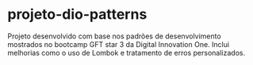 # projeto-dio-patterns
Projeto desenvolvido com base nos padrões de desenvolvimento mostrados no bootcamp GFT star 3 da Digital Innovation One. Inclui melhorias como o uso de Lombok e tratamento de erros personalizados.
